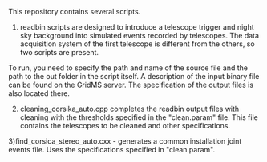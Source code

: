 This repository contains several scripts.

1) readbin scripts are designed to introduce a telescope trigger and night sky background into simulated events recorded by telescopes. The data acquisition system of the first telescope is different from the others, so two scripts are present.

To run, you need to specify the path and name of the source file and the path to the out folder in the script itself. A description of the input binary file can be found on the GridMS server. The specification of the output files is also located there.

2) cleaning_corsika_auto.cpp completes the readbin output files with cleaning with the thresholds specified in the "clean.param" file. This file contains the telescopes to be cleaned and other specifications.

3)find_corsica_stereo_auto.cxx - generates a common installation joint events file. Uses the specifications specified in "clean.param".
